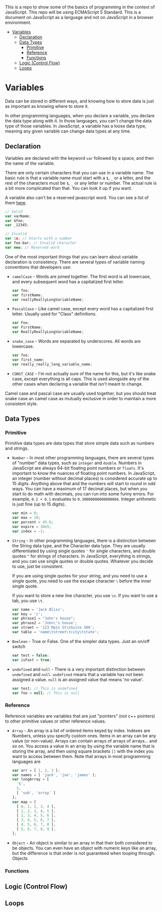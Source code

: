 

This is a repo to show some of the basics of programming in the context of
JavaScript. This repo will be using ECMAScript 5 Standard. This is a document
on JavaScript as a language and not on JavaScript in a browser environment.

<!-- TOC depth:6 withLinks:1 updateOnSave:1 orderedList:0 -->

- [Variables](#variables)
	- [Declaration](#declaration)
	- [Data Types](#data-types)
		- [Primitive](#primitive)
		- [Reference](#reference)
		- [Functions](#functions)
	- [Logic (Control Flow)](#logic-control-flow)
	- [Loops](#loops)
<!-- /TOC -->

# Variables

Data can be stored in different ways, and knowing how to store data is just as
important as knowing where to store it.

In other programming languages, when you declare a variable, you declare the
data type along with it. In those languages, you can't change the data type of
those variables. In JavaScript, a variable has a loose data type, meaning any
given variable can change data types at any time.

## Declaration

Variables are declared with the keyword `var` followed by a space, and then the
name of the variable.

There are only certain characters that you can use in a variable name. The basic
rule is that a variable name must start with a `$`, `_` or a letter, and the
rest of the characters must be `$`, `_` or any letter or number. The actual rule
is a bit more complicated than that. You can look it up if you want.

A variable also can't be a reserved javascript word. You can see a list of them
[here](http://mdn.beonex.com/en/JavaScript/Reference/Reserved_Words.html).

```js
// Valid
var varName;
var $foo;
var _12345;

// Invalid
var 1a; // Starts with a number
var foo-bar; // Invalid character
var new; // Reserved word
```

One of the most important things that you can learn about variable declaration
is consistency. There are several types of variable naming conventions that
developers use:

* `camelCase` - Words are joined together. The first word is all lowercase, and
  every subsequent word has a capitalized first letter.

  ```js
  var foo;
  var firstName;
  var reallyReallyLongVariableName;
  ```

* `PascalCase` - Like camel case, except every word has a capitalized first
  letter. Usually used for "Class" definitions.

  ```js
  var Foo;
  var FirstName;
  var ReallyReallyLongVariableName;
  ```

* `snake_case` - Words are separated by underscores. All words are lowercase.

  ```js
  var foo;
  var first_name;
  var really_really_long_variable_name;
  ```

* `CONST_CASE` - I'm not actually sure of the name for this, but it's like snake
  case, except everything is all caps. This is used alongside any of the other
  cases when declaring a variable that isn't meant to change.

Camel case and pascal case are usually used together, but you should treat
snake case an camel case as mutually exclusive in order to maintain a more
consistent style.

## Data Types

### Primitive

Primitive data types are data types that store simple data such as numbers
and strings.

* `Number` - In most other programming languages, there are several types of
  "number" data types, such as `integer` and `double`. Numbers in JavaScript are
  always 64-bit floating point numbers or `floats`. It's important to know the
  nuances of floating point numbers. In JavaScript, an integer (number without
  decimal places) is considered accurate up to 15 digits. Anything above that and
  the numbers will start to round in odd ways. You can have a maximum of 17
  decimal places, but when you start to do math with decimals, you can run into
  some funny errors. For example, `0.2 + 0.1` evaluates to `0.30000000000000004`.
  Integer arithmetic is just fine (up to 15 digits).

  ```js
  var min = 0;
  var max = 10;
  var percent = 45.6;
  var expire = 10e5;
  var index = -1;
  ```

* `String` - In other programming languages, there is a distinction between the
  String data type, and the Character data type. They are usually differentiated
  by using single quotes `'` for single characters, and double quotes `"` for
  strings of characters. In JavaScript, everything is strings, and you can use
  single quotes or double quotes. Whatever you decide to use, just be consistent.

  If you are using single quotes for your string, and you need to use a single
  quote, you need to use the escape character `\` before the inner single quote.

  If you want to store a new line character, you use `\n`. If you want to use a
  tab, you use `\t`.

  ```js
  var name = 'Jack Bliss';
  var key = 'c';
  var phrase1 = "John's house";
  var phrase2 = 'John\'s house';
  var street = '123 Main St\nSuite 300';
  var table = 'name\tstreet\tcity\tstate';
  ```

* `Boolean` - True or False. One of the simpler data types. Just an on/off
  switch

  ```js
  var test = false;
  var isFast = true;
  ```

* `undefined` and `null` - There is a very important distinction between
  `undefined` and `null`. `undefined` means that a variable has not been
  assigned a value. `null` is an assigned value that means 'no value'.

  ```js
  var test; // This is undefined
  var foo = null; // This is null
  ```

### Reference

Reference variables are variables that are just "pointers" (not c++ pointers)
to other primitive values or other reference values.

* `Array` - An array is a list of ordered items keyed by index. Indexes are
  Numbers, unless you specify custom ones. Items in an array can be any value
  (or non-value). Arrays can contain arrays of arrays of arrays... and so on.
  You access a value in an array by using the variable name that is storing
  the array, and then using square brackets `[]` with the index you want to
  access between them. Note that arrays in most programming languages are

  ```js
  var arr = [ 1, 2, 3 ];
  var names = [ 'jack', 'joe', 'james' ];
  var longArray = [
    '5',
    5,
    [ 'sub', 'array' ]
  ];
  var map = [
    [ 0, 1, 2, 3, 4 ],
    [ 1, 2, 3, 4, 5 ],
    [ 2, 3, 4, 5, 6 ],
    [ 3, 4, 5, 6, 7 ],
    [ 4, 5, 6, 7, 8 ],
    [ 5, 6, 7, 8, 9 ],
  ];
  ```

* `Object` - An object is similar to an array in that their both considered to
  be objects. You can even have an object with numeric keys like an array, but
  the difference is that order is not guaranteed when looping through. Objects


### Functions

## Logic (Control Flow)

## Loops
